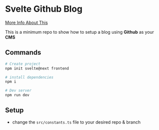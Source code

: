 # Svelte Github Blog
[More Info About This](<https://mframe.ca/blog?file=About%20this%20blog.md>)

This is a minimum repo to show how to setup a blog using **Github** as your **CMS**

## Commands

```bash
# Create project
npm init svelte@next frontend

# install dependencies 
npm i

# Dev server
npm run dev
```


## Setup
- change the `src/constants.ts` file to your desired repo & branch